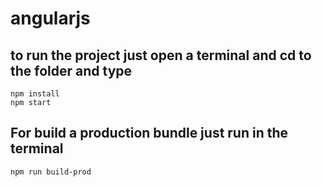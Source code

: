 # angularjs

## to run the project just open a terminal and cd to the folder and type 
```
npm install
npm start
```

## For build a production bundle just run in the terminal
```
npm run build-prod
```